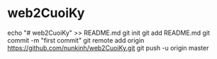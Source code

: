 # web2CuoiKy
echo "# web2CuoiKy" >> README.md
  git init
  git add README.md
  git commit -m "first commit"
  git remote add origin https://github.com/nunkinh/web2CuoiKy.git
  git push -u origin master
